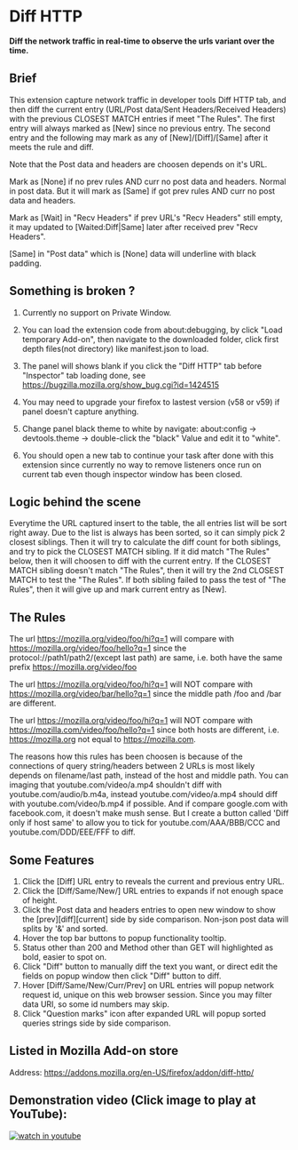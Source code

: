 # Diff HTTP

**Diff the network traffic in real-time to observe the urls variant over the time.**

## Brief ##

This extension capture network traffic in developer tools Diff HTTP tab, and then diff the current entry (URL/Post data/Sent Headers/Received Headers) with the previous CLOSEST MATCH entries if meet "The Rules". The first entry will always marked as [New] since no previous entry. The second entry and the following may mark as any of [New]/[Diff]/[Same] after it meets the rule and diff. 

Note that the Post data and headers are choosen depends on it's URL.

Mark as [None] if no prev rules AND curr no post data and headers. Normal in post data. But it will mark as [Same] if got prev rules AND curr no post data and headers.

Mark as [Wait] in "Recv Headers" if prev URL's "Recv Headers" still empty, it may updated to [Waited:Diff|Same] later after received prev "Recv Headers".

[Same] in "Post data" which is [None] data will underline with black padding.

## Something is broken ? ##

1. Currently no support on Private Window.

2. You can load the extension code from about:debugging, by click "Load temporary Add-on", then navigate to the downloaded folder, click first depth files(not directory) like manifest.json to load.

3. The panel will shows blank if you click the "Diff HTTP" tab before "Inspector" tab loading done, see https://bugzilla.mozilla.org/show_bug.cgi?id=1424515

4. You may need to upgrade your firefox to lastest version (v58 or v59) if panel doesn't capture anything.

5. Change panel black theme to white by navigate: about:config -> devtools.theme -> double-click the "black" Value and edit it to "white".

6.  You should open a new tab to continue your task after done with this extension since currently no way to remove listeners once run on current tab even though inspector window has been closed.

## Logic behind the scene ##

Everytime the URL captured insert to the table, the all entries list will be sort right away. Due to the list is always has been sorted, so it can simply pick 2 closest siblings. Then it will try to calculate the diff count for both siblings, and try to pick the CLOSEST MATCH sibling. If it did match "The Rules" below, then it will choosen to diff with the current entry. If the CLOSEST MATCH sibling doesn't match "The Rules", then it will try the 2nd CLOSEST MATCH to test the "The Rules". If both sibling failed to pass the test of "The Rules", then it will give up and mark current entry as [New].

## The Rules ##

The url https://mozilla.org/video/foo/hi?q=1 will compare with https://mozilla.org/video/foo/hello?q=1 since the protocol://path1/path2/(except last path) are same, i.e. both have the same prefix https://mozilla.org/video/foo

The url https://mozilla.org/video/foo/hi?q=1 will NOT compare with https://mozilla.org/video/bar/hello?q=1 since the middle path /foo and /bar are different.

The url https://mozilla.org/video/foo/hi?q=1 will NOT compare with https://mozilla.com/video/foo/hello?q=1 since both hosts are different, i.e. https://mozilla.org not equal to https://mozilla.com.

The reasons how this rules has been choosen is because of the connections of query string/headers between 2 URLs is most likely depends on filename/last path, instead of the host and middle path. You can imaging that youtube.com/video/a.mp4 shouldn't diff with youtube.com/audio/b.m4a, instead youtube.com/video/a.mp4 should diff with youtube.com/video/b.mp4 if possible. And if compare google.com with facebook.com, it doesn't make mush sense. But I create a button called 'Diff only if host same' to allow you to tick for youtube.com/AAA/BBB/CCC and youtube.com/DDD/EEE/FFF to diff.

## Some Features ##

1. Click the [Diff] URL entry to reveals the current and previous entry URL.
2. Click the [Diff/Same/New/] URL entries to expands if not enough space of height.
3. Click the Post data and headers entries to open new window to show the [prev][diff][current] side by side comparison. Non-json post data will splits by '&' and sorted.
4. Hover the top bar buttons to popup functionality tooltip.
5. Status other than 200 and Method other than GET will highlighted as bold, easier to spot on.
6. Click "Diff" button to manually diff the text you want, or direct edit the fields on popup window then click "Diff" button to diff.
7. Hover [Diff/Same/New/Curr/Prev] on URL entries will popup network request id, unique on this web browser session. Since you may filter data URI, so some id numbers may skip.
8. Click "Question marks" icon after expanded URL will popup sorted queries strings side by side comparison.

## Listed in Mozilla Add-on store ##
Address: https://addons.mozilla.org/en-US/firefox/addon/diff-http/

## Demonstration video (Click image to play at YouTube): ##

[![watch in youtube](https://i.ytimg.com/vi/wiovFFOgl-s/hqdefault.jpg)](https://www.youtube.com/watch?v=wiovFFOgl-s "Diff HTTP")



